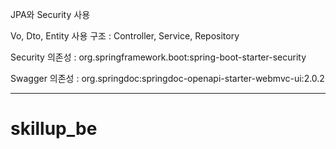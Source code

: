 
JPA와 Security 사용

Vo, Dto, Entity 사용
구조 : Controller, Service, Repository

Security 의존성 : org.springframework.boot:spring-boot-starter-security

Swagger 의존성 : org.springdoc:springdoc-openapi-starter-webmvc-ui:2.0.2

------

# skillup_be
